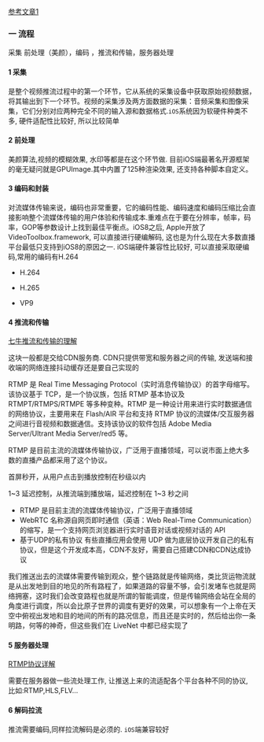 

[参考文章1](https://www.jianshu.com/p/ddb948d8c247?utm_content=note&utm_medium=seo_notes)

### 一 流程

采集 前处理（美颜），编码 ，推流和传输，服务器处理



#### 1 采集

是整个视频推流过程中的第一个环节，它从系统的采集设备中获取原始视频数据，将其输出到下一个环节。视频的采集涉及两方面数据的采集：音频采集和图像采集，它们分别对应两种完全不同的输入源和数据格式.`iOS`系统因为软硬件种类不多, 硬件适配性比较好, 所以比较简单

#### 2 前处理

美颜算法,视频的模糊效果, 水印等都是在这个环节做. 目前iOS端最著名开源框架的毫无疑问就是GPUImage.其中内置了125种渲染效果, 还支持各种脚本自定义。



#### 3 编码和封装

对流媒体传输来说，编码也非常重要，它的编码性能、编码速度和编码压缩比会直接影响整个流媒体传输的用户体验和传输成本.重难点在于要在分辨率，帧率，码率，GOP等参数设计上找到最佳平衡点。iOS8之后, Apple开放了VideoToolbox.framework, 可以直接进行硬编解码, 这也是为什么现在大多数直播平台最低只支持到iOS8的原因之一. iOS端硬件兼容性比较好, 可以直接采取硬编码,常用的编码有H.264



* H.264

* H.265 

* VP9


#### 4 推流和传输



[七牛推流和传输的理解](https://www.jianshu.com/p/a0c3d3f4e430)

这块一般都是交给CDN服务商. CDN只提供带宽和服务器之间的传输, 发送端和接收端的网络连接抖动缓存还是要自己实现的

RTMP 是 Real Time Messaging Protocol（实时消息传输协议）的首字母缩写。该协议基于 TCP，是一个协议族，包括 RTMP 基本协议及 RTMPT/RTMPS/RTMPE 等多种变种。RTMP 是一种设计用来进行实时数据通信的网络协议，主要用来在 Flash/AIR 平台和支持 RTMP 协议的流媒体/交互服务器之间进行音视频和数据通信。支持该协议的软件包括 Adobe Media Server/Ultrant Media Server/red5 等。

RTMP 是目前主流的流媒体传输协议，广泛用于直播领域，可以说市面上绝大多数的直播产品都采用了这个协议。

首屏秒开，从用户点击到播放控制在秒级以内

1~3 延迟控制，从推流端到播放端，延迟控制在 1~3 秒之间



- RTMP 是目前主流的流媒体传输协议，广泛用于直播领域
- WebRTC 名称源自网页即时通信（英语：Web Real-Time Communication）的缩写，是一个支持网页浏览器进行实时语音对话或视频对话的 API
- 基于UDP的私有协议  有些直播应用会使用 UDP 做为底层协议开发自己的私有协议，但是这个开发成本高，CDN不友好，需要自己搭建CDN和CDN达成协议



我们推送出去的流媒体需要传输到观众，整个链路就是传输网络，类比货运物流就是从出发地到目的地见的所有路程了，如果道路的容量不够，会引发堵车也就是网络拥塞，这时我们会改变路程也就是所谓的智能调度，但是传输网络会站在全局的角度进行调度，所以会比原子世界的调度有更好的效果，可以想象有一个上帝在天空中俯视出发地和目的地间的所有的路况信息，而且还是实时的，然后给出你一条明路，何等的神奇，但这些我们在 LiveNet 中都已经实现了

 

####  5 服务器处理

[RTMP协议详解](https://www.hangge.com/blog/cache/detail_1325.html)

需要在服务器做一些流处理工作, 让推送上来的流适配各个平台各种不同的协议, 比如:RTMP,HLS,FLV...



#### 6 解码拉流

推流需要编码,同样拉流解码是必须的. `iOS`端兼容较好